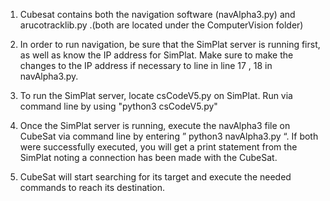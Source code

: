 1. Cubesat contains both the navigation software (navAlpha3.py) and arucotracklib.py .(both are located under the ComputerVision folder)

2. In order to run navigation, be sure that the SimPlat server is running first, as well as know the IP address for SimPlat. Make sure to make the changes to the IP address if necessary to line in line 17 , 18 in navAlpha3.py.

3. To run the SimPlat server, locate csCodeV5.py on SimPlat. Run via command line by using "python3 csCodeV5.py"

3. Once the SimPlat server is running, execute the navAlpha3 file on CubeSat via command line by entering ” python3 navAlpha3.py “. If both were successfully executed, you will get a print statement from the SimPlat noting a connection has been made with the CubeSat. 

4. CubeSat will start searching for its target and execute the needed commands to reach its destination.
